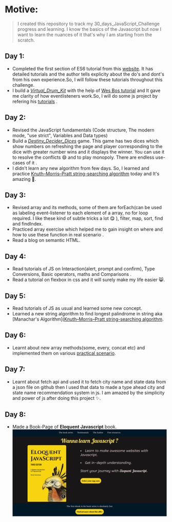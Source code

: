 # Motive:
> I created this repository to track my 30_days_JavaScript_Challenge progress and learning.
 I know the basics of the Javascript but now I want to learn the nuances of it that's why I am starting from the scratch.

## Day 1:
* Completed the first section of ES6 tutorial from this [website](https://javascript.info/). It has detailed tutorials and the author tells explicity about the do's and dont's from his own experience.So, I will follow these tutorials throughout this challenge.
* I build a [*Virtual_Drum_Kit*](https://github.com/Priyankcoder/30_Days_JavaScript_Challenge/tree/master/D1-Virtual_Drum_Kit) with the help of [Wes Bos tutorial](https://javascript30.com/)  and It gave me clarity of how eventlisteners work.So, I will do some js project by refering his
[tutorials](https://javascript30.com/) .

## Day 2:
* Revised the JavaScript fundamentals (Code structure,
The modern mode, "use strict",
Variables and
Data types)
* Build a [*Destiny_Decider_Dices*](https://github.com/Priyankcoder/30_Days_JavaScript_Challenge/tree/master/D2-Destiny_Decider_Dices) game. This game has two dices which show numbers on refreshing the page and player corresponding to the dice with greater number wins and it displays the winner. You can use it to resolve the conflicts 😄 and to play monopoly. There are endless use-cases of it .
* I didn't learn any new algorithm from few days. So, I learned and practice [Knuth–Morris–Pratt string-searching algorithm](https://github.com/Priyankcoder/Non_Linear_Data_Structures/blob/master/Python_Implementation/Binary_Tree/Knuth_Morris_Pratt.md) today and It's amazing 🤩.

## Day 3:
* Revised array and its methods, some of them are forEach(can be used as labeling event-listener to each element of a array, no for loop required. I like these kind of subtle tricks a lot 😋 ), filter, map, sort, find and findIndex.
* Practiced array exercise which helped me to gain insight on where and how to use these function in real scenario .
* Read a blog on semantic HTML.

## Day 4: 
* Read tutorials of JS on Interaction(alert, prompt and confirm), Type Conversions,
Basic operators, maths and Comparisons .
* Read a tutorial on flexbox in css and it will surely make my life easier 😸. 

## Day 5: 
* Read tutorials of JS as usual and learned some new concept.
* Learned a new string algorithm to find longest palindrome in string aka [Manachar's Algorithm]([Knuth–Morris–Pratt string-searching algorithm](https://github.com/Priyankcoder/Non_Linear_Data_Structures/blob/master/CPP_Implementation/Manachar's_Algorithm.md).

## Day 6:
* Learnt about new array methods(some, every, concat etc) and implemented them on various [practical scenario](https://github.com/Priyankcoder/30_Days_JavaScript_Challenge/blob/master/D6-Array_Cardio2/index.html).

## Day 7: 
* Learnt about fetch api and used it to fetch city name and state data from a json file on github then I used that data to made a type ahead city and state name recommendation system in js. I am amazed by the simplicity and power of js after doing this project ✨. 

## Day 8:
* Made a Book-Page of **Eloquent Javascript** book.<br>
![](/D8-Book_Page/final.png)




